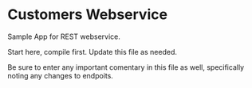 Customers Webservice
=================
Sample App for REST webservice.

Start here, compile first.  Update this file as needed.

Be sure to enter any important comentary in this file as well,
specifically noting any changes to endpoits.

